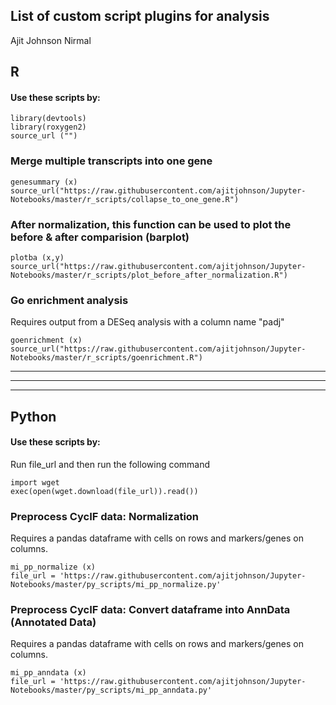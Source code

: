 ## List of custom script plugins for analysis
Ajit Johnson Nirmal

## R
#### Use these scripts by:
~~~~
library(devtools)
library(roxygen2)
source_url ("")
~~~~

### Merge multiple transcripts into one gene
~~~~
genesummary (x)
source_url("https://raw.githubusercontent.com/ajitjohnson/Jupyter-Notebooks/master/r_scripts/collapse_to_one_gene.R")
~~~~

### After normalization, this function can be used to plot the before & after comparision (barplot)
~~~~
plotba (x,y)
source_url("https://raw.githubusercontent.com/ajitjohnson/Jupyter-Notebooks/master/r_scripts/plot_before_after_normalization.R")
~~~~

### Go enrichment analysis
Requires output from a DESeq analysis with a column name "padj"
~~~~
goenrichment (x)
source_url("https://raw.githubusercontent.com/ajitjohnson/Jupyter-Notebooks/master/r_scripts/goenrichment.R")
~~~~
---
---
---
## Python
#### Use these scripts by:
Run file_url and then run the following command
~~~~
import wget
exec(open(wget.download(file_url)).read())
~~~~

### Preprocess CycIF data: Normalization
Requires a pandas dataframe with cells on rows and markers/genes on columns.
~~~~
mi_pp_normalize (x)
file_url = 'https://raw.githubusercontent.com/ajitjohnson/Jupyter-Notebooks/master/py_scripts/mi_pp_normalize.py'
~~~~

### Preprocess CycIF data: Convert dataframe into AnnData (Annotated Data)
Requires a pandas dataframe with cells on rows and markers/genes on columns.
~~~~
mi_pp_anndata (x)
file_url = 'https://raw.githubusercontent.com/ajitjohnson/Jupyter-Notebooks/master/py_scripts/mi_pp_anndata.py'
~~~~
